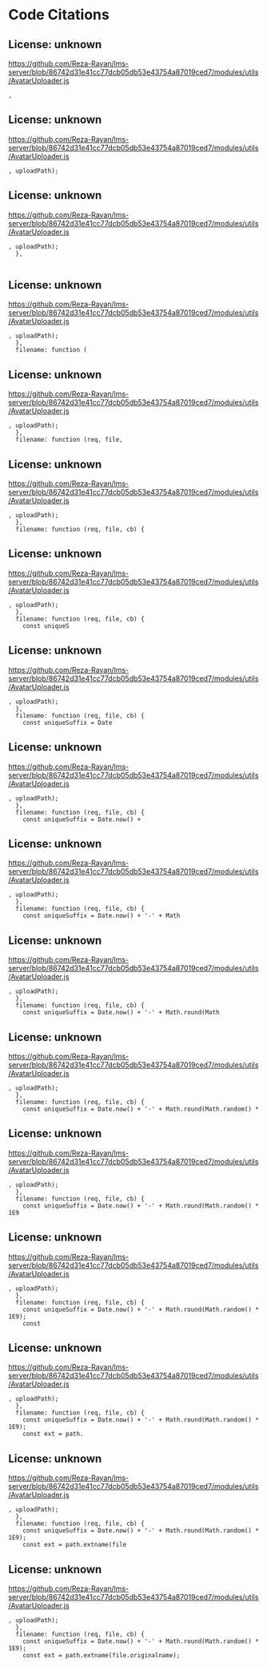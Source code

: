 # Code Citations

## License: unknown
https://github.com/Reza-Rayan/lms-server/blob/86742d31e41cc77dcb05db53e43754a87019ced7/modules/utils/AvatarUploader.js

```
,
```


## License: unknown
https://github.com/Reza-Rayan/lms-server/blob/86742d31e41cc77dcb05db53e43754a87019ced7/modules/utils/AvatarUploader.js

```
, uploadPath);
```


## License: unknown
https://github.com/Reza-Rayan/lms-server/blob/86742d31e41cc77dcb05db53e43754a87019ced7/modules/utils/AvatarUploader.js

```
, uploadPath);
  },
  
```


## License: unknown
https://github.com/Reza-Rayan/lms-server/blob/86742d31e41cc77dcb05db53e43754a87019ced7/modules/utils/AvatarUploader.js

```
, uploadPath);
  },
  filename: function (
```


## License: unknown
https://github.com/Reza-Rayan/lms-server/blob/86742d31e41cc77dcb05db53e43754a87019ced7/modules/utils/AvatarUploader.js

```
, uploadPath);
  },
  filename: function (req, file,
```


## License: unknown
https://github.com/Reza-Rayan/lms-server/blob/86742d31e41cc77dcb05db53e43754a87019ced7/modules/utils/AvatarUploader.js

```
, uploadPath);
  },
  filename: function (req, file, cb) {
```


## License: unknown
https://github.com/Reza-Rayan/lms-server/blob/86742d31e41cc77dcb05db53e43754a87019ced7/modules/utils/AvatarUploader.js

```
, uploadPath);
  },
  filename: function (req, file, cb) {
    const uniqueS
```


## License: unknown
https://github.com/Reza-Rayan/lms-server/blob/86742d31e41cc77dcb05db53e43754a87019ced7/modules/utils/AvatarUploader.js

```
, uploadPath);
  },
  filename: function (req, file, cb) {
    const uniqueSuffix = Date
```


## License: unknown
https://github.com/Reza-Rayan/lms-server/blob/86742d31e41cc77dcb05db53e43754a87019ced7/modules/utils/AvatarUploader.js

```
, uploadPath);
  },
  filename: function (req, file, cb) {
    const uniqueSuffix = Date.now() +
```


## License: unknown
https://github.com/Reza-Rayan/lms-server/blob/86742d31e41cc77dcb05db53e43754a87019ced7/modules/utils/AvatarUploader.js

```
, uploadPath);
  },
  filename: function (req, file, cb) {
    const uniqueSuffix = Date.now() + '-' + Math
```


## License: unknown
https://github.com/Reza-Rayan/lms-server/blob/86742d31e41cc77dcb05db53e43754a87019ced7/modules/utils/AvatarUploader.js

```
, uploadPath);
  },
  filename: function (req, file, cb) {
    const uniqueSuffix = Date.now() + '-' + Math.round(Math
```


## License: unknown
https://github.com/Reza-Rayan/lms-server/blob/86742d31e41cc77dcb05db53e43754a87019ced7/modules/utils/AvatarUploader.js

```
, uploadPath);
  },
  filename: function (req, file, cb) {
    const uniqueSuffix = Date.now() + '-' + Math.round(Math.random() *
```


## License: unknown
https://github.com/Reza-Rayan/lms-server/blob/86742d31e41cc77dcb05db53e43754a87019ced7/modules/utils/AvatarUploader.js

```
, uploadPath);
  },
  filename: function (req, file, cb) {
    const uniqueSuffix = Date.now() + '-' + Math.round(Math.random() * 1E9
```


## License: unknown
https://github.com/Reza-Rayan/lms-server/blob/86742d31e41cc77dcb05db53e43754a87019ced7/modules/utils/AvatarUploader.js

```
, uploadPath);
  },
  filename: function (req, file, cb) {
    const uniqueSuffix = Date.now() + '-' + Math.round(Math.random() * 1E9);
    const
```


## License: unknown
https://github.com/Reza-Rayan/lms-server/blob/86742d31e41cc77dcb05db53e43754a87019ced7/modules/utils/AvatarUploader.js

```
, uploadPath);
  },
  filename: function (req, file, cb) {
    const uniqueSuffix = Date.now() + '-' + Math.round(Math.random() * 1E9);
    const ext = path.
```


## License: unknown
https://github.com/Reza-Rayan/lms-server/blob/86742d31e41cc77dcb05db53e43754a87019ced7/modules/utils/AvatarUploader.js

```
, uploadPath);
  },
  filename: function (req, file, cb) {
    const uniqueSuffix = Date.now() + '-' + Math.round(Math.random() * 1E9);
    const ext = path.extname(file
```


## License: unknown
https://github.com/Reza-Rayan/lms-server/blob/86742d31e41cc77dcb05db53e43754a87019ced7/modules/utils/AvatarUploader.js

```
, uploadPath);
  },
  filename: function (req, file, cb) {
    const uniqueSuffix = Date.now() + '-' + Math.round(Math.random() * 1E9);
    const ext = path.extname(file.originalname);
```

